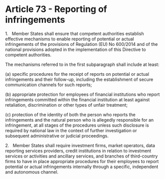 # Article 73 - Reporting of infringements


1.   Member States shall ensure that competent authorities establish effective mechanisms to enable reporting of potential or actual infringements of the provisions of Regulation (EU) No 600/2014 and of the national provisions adopted in the implementation of this Directive to competent authorities.

The mechanisms referred to in the first subparagraph shall include at least:

(a) specific procedures for the receipt of reports on potential or actual infringements and their follow-up, including the establishment of secure communication channels for such reports;

(b) appropriate protection for employees of financial institutions who report infringements committed within the financial institution at least against retaliation, discrimination or other types of unfair treatment;

(c) protection of the identity of both the person who reports the infringements and the natural person who is allegedly responsible for an infringement, at all stages of the procedures unless such disclosure is required by national law in the context of further investigation or subsequent administrative or judicial proceedings.

2.   Member States shall require investment firms, market operators, data reporting services providers, credit institutions in relation to investment services or activities and ancillary services, and branches of third-country firms to have in place appropriate procedures for their employees to report potential or actual infringements internally through a specific, independent and autonomous channel.
